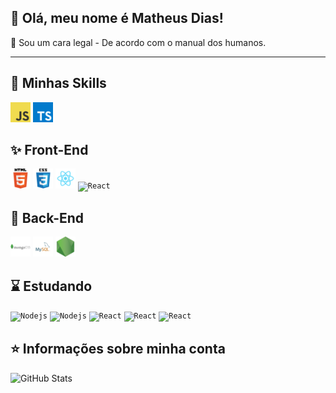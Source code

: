 ## 💜 Olá, meu nome é <strong>Matheus Dias!</strong>

<!-- > Faça uma breve aprensentação sobre você e a sua área. -->

<!-- 🔭 Flutter - . -->

💬 Sou um cara legal - De acordo com o manual dos humanos.

----
## 🚀 Minhas Skills

<code><img height="32" src="https://raw.githubusercontent.com/github/explore/80688e429a7d4ef2fca1e82350fe8e3517d3494d/topics/javascript/javascript.png" alt="Javascript"/></code>
<code><img height="32" src="https://raw.githubusercontent.com/github/explore/80688e429a7d4ef2fca1e82350fe8e3517d3494d/topics/typescript/typescript.png" alt="Typescript"/></code>

## :sparkles: Front-End

<code><img height="32" src="https://raw.githubusercontent.com/github/explore/80688e429a7d4ef2fca1e82350fe8e3517d3494d/topics/html/html.png" alt="HTML5"/></code>
<code><img height="32" src="https://raw.githubusercontent.com/github/explore/80688e429a7d4ef2fca1e82350fe8e3517d3494d/topics/css/css.png" alt="CSS"/></code>
<code><img height="32" src="https://raw.githubusercontent.com/github/explore/80688e429a7d4ef2fca1e82350fe8e3517d3494d/topics/react/react.png" alt="React"/></code>
<code><img height="32" src="https://img.icons8.com/color/452/material-ui.png" alt="React"/></code>

## :thought_balloon: Back-End

<code><img height="32" src="https://raw.githubusercontent.com/github/explore/80688e429a7d4ef2fca1e82350fe8e3517d3494d/topics/mongodb/mongodb.png" alt="MongoDB"/></code>
<code><img height="32" src="https://raw.githubusercontent.com/github/explore/80688e429a7d4ef2fca1e82350fe8e3517d3494d/topics/mysql/mysql.png" alt="MySQL"/></code>
<code><img height="32" src="https://raw.githubusercontent.com/github/explore/80688e429a7d4ef2fca1e82350fe8e3517d3494d/topics/nodejs/nodejs.png" alt="Nodejs"/></code>


## :hourglass: Estudando

<code><img height="32" src="https://rovann.com.br/wp-content/uploads/2020/07/600_483877178.png" alt="Nodejs"/></code>
<code><img height="32" src="https://img1.gratispng.com/20180320/fsw/kisspng-angle-text-symbol-brand-other-python-5ab0c09b0e3083.2363551015215330830581.jpg" alt="Nodejs"/></code>
<code><img height="32" src="https://www.tpisoftware.com/tpu/File/html/202009/20200929151429/images/20200926171128.png" alt="React"/></code>
<code><img height="32" src="https://airbnb.io/img/projects/lottie-docs.png" alt="React"/></code>
<code><img height="32" src="https://seeklogo.com/images/J/jest-logo-F9901EBBF7-seeklogo.com.png" alt="React"/></code>

## ⭐ Informações sobre minha conta 

![GitHub Stats](https://github-readme-stats.vercel.app/api?username=matheuscara&show_icons=true)

